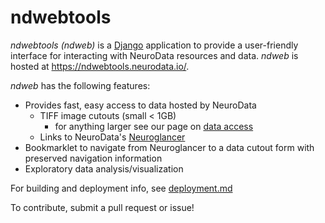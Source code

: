 # ndwebtools

*ndwebtools (ndweb)* is a [Django](https://www.djangoproject.com/) application to provide a user-friendly interface for interacting with NeuroData resources and data.  *ndweb* is hosted at <https://ndwebtools.neurodata.io/>.

*ndweb* has the following features:

- Provides fast, easy access to data hosted by NeuroData
  - TIFF image cutouts (small < 1GB)
    - for anything larger see our page on [data access](https://neurodata.io/help/download/)
  - Links to NeuroData's <a href="https://viz.neurodata.io/" target="_blank">Neuroglancer</a>
- Bookmarklet to navigate from Neuroglancer to a data cutout form with preserved navigation information
- Exploratory data analysis/visualization

For building and deployment info, see [deployment.md](deployment.md)

To contribute, submit a pull request or issue!